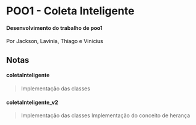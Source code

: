 # POO1 - Coleta Inteligente
#### **Desenvolvimento do trabalho de poo1**

Por Jackson, Lavinia, Thiago e Vinicius

## Notas

#### **coletaInteligente**
> Implementação das classes

#### **coletaInteligente_v2**
> Implementação das classes
	Implementação do conceito de herança


